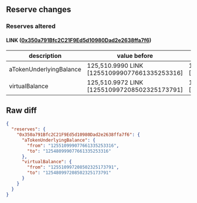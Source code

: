## Reserve changes

### Reserves altered

#### LINK ([0x350a791Bfc2C21F9Ed5d10980Dad2e2638ffa7f6](https://optimistic.etherscan.io/address/0x350a791Bfc2C21F9Ed5d10980Dad2e2638ffa7f6))

| description | value before | value after |
| --- | --- | --- |
| aTokenUnderlyingBalance | 125,510.9990 LINK [125510999077661335253316] | 125,480.9990 LINK [125480999077661335253316] |
| virtualBalance | 125,510.9972 LINK [125510997208502325173791] | 125,480.9972 LINK [125480997208502325173791] |


## Raw diff

```json
{
  "reserves": {
    "0x350a791Bfc2C21F9Ed5d10980Dad2e2638ffa7f6": {
      "aTokenUnderlyingBalance": {
        "from": "125510999077661335253316",
        "to": "125480999077661335253316"
      },
      "virtualBalance": {
        "from": "125510997208502325173791",
        "to": "125480997208502325173791"
      }
    }
  }
}
```